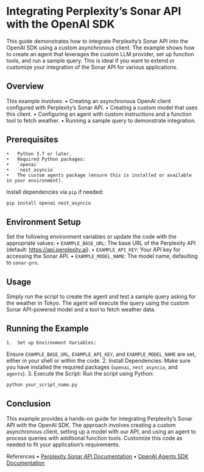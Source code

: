 # Integrating Perplexity’s Sonar API with the OpenAI SDK

This guide demonstrates how to integrate Perplexity’s Sonar API into the OpenAI SDK using a custom asynchronous client. The example shows how to create an agent that leverages the custom LLM provider, set up function tools, and run a sample query. This is ideal if you want to extend or customize your integration of the Sonar API for various applications.

## Overview

This example involves:
	•	Creating an asynchronous OpenAI client configured with Perplexity’s Sonar API.
	•	Creating a custom model that uses this client.
	•	Configuring an agent with custom instructions and a function tool to fetch weather.
	•	Running a sample query to demonstrate integration.

## Prerequisites
	•	Python 3.7 or later.
	•	Required Python packages:
	•	`openai`
	•	`nest_asyncio`
	•	The custom agents package (ensure this is installed or available in your environment).

Install dependencies via `pip` if needed:

```bash
pip install openai nest_asyncio
```

## Environment Setup

Set the following environment variables or update the code with the appropriate values:
	•	`EXAMPLE_BASE_URL`: The base URL of the Perplexity API (default: https://api.perplexity.ai).
	•	`EXAMPLE_API_KEY`: Your API key for accessing the Sonar API.
	•	`EXAMPLE_MODEL_NAME`: The model name, defaulting to `sonar-pro`.

## Usage

Simply run the script to create the agent and test a sample query asking for the weather in Tokyo. The agent will execute the query using the custom Sonar API-powered model and a tool to fetch weather data.


## Running the Example
	1.	Set up Environment Variables:
Ensure `EXAMPLE_BASE_URL`, `EXAMPLE_API_KEY`, and `EXAMPLE_MODEL_NAME` are set, either in your shell or within the code.
	2.	Install Dependencies:
Make sure you have installed the required packages (`openai`, `nest_asyncio`, and `agents`).
	3.	Execute the Script:
Run the script using Python:

```bash
python your_script_name.py
```

## Conclusion

This example provides a hands-on guide for integrating Perplexity’s Sonar API with the OpenAI SDK. The approach involves creating a custom asynchronous client, setting up a model with our API, and using an agent to process queries with additional function tools. Customize this code as needed to fit your application’s requirements.

References
	•	[Perplexity Sonar API Documentation](https://docs.perplexity.ai/home)
	•	[OpenAI Agents SDK Documentation](https://github.com/openai/openai-agents-python/blob/main/examples/model_providers/custom_example_agent.py)
